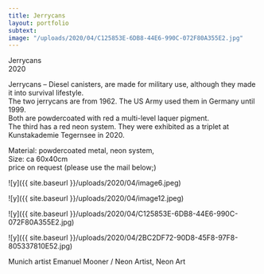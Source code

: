 ```yaml
---
title: Jerrycans
layout: portfolio
subtext: 
image: "/uploads/2020/04/C125853E-6DB8-44E6-990C-072F80A355E2.jpg"
---
```

Jerrycans  
2020

Jerrycans – Diesel canisters, are made for military use, although they made it into survival lifestyle.  
The two jerrycans are from 1962\. The US Army used them in Germany until 1999.  
Both are powdercoated with red a multi-level laquer pigment.  
The third has a red neon system. They were exhibited as a triplet at Kunstakademie Tegernsee in 2020.

Material: powdercoated metal, neon system,  
Size: ca 60x40cm  
price on request (please use the mail below;)

![y]({{ site.baseurl }}/uploads/2020/04/image6.jpeg)

![y]({{ site.baseurl }}/uploads/2020/04/image12.jpeg)

![y]({{ site.baseurl }}/uploads/2020/04/C125853E-6DB8-44E6-990C-072F80A355E2.jpg)

![y]({{ site.baseurl }}/uploads/2020/04/2BC2DF72-90D8-45F8-97F8-805337810E52.jpg)

Munich artist Emanuel Mooner / Neon Artist, Neon Art